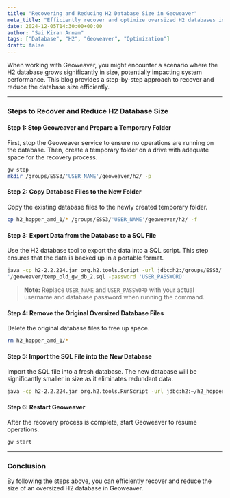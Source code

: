 ```yaml
---
title: "Recovering and Reducing H2 Database Size in Geoweaver"
meta_title: "Efficiently recover and optimize oversized H2 databases in Geoweaver"
date: 2024-12-05T14:30:00+00:00
author: "Sai Kiran Annam"
tags: ["Database", "H2", "Geoweaver", "Optimization"]
draft: false
---
```


When working with Geoweaver, you might encounter a scenario where the H2 database grows significantly in size, potentially impacting system performance. This blog provides a step-by-step approach to recover and reduce the database size efficiently.

---

### **Steps to Recover and Reduce H2 Database Size**

#### **Step 1: Stop Geoweaver and Prepare a Temporary Folder**
First, stop the Geoweaver service to ensure no operations are running on the database. Then, create a temporary folder on a drive with adequate space for the recovery process.

```bash
gw stop
mkdir /groups/ESS3/'USER_NAME'/geoweaver/h2/ -p
```


#### **Step 2: Copy Database Files to the New Folder**
Copy the existing database files to the newly created temporary folder.

```bash
cp h2_hopper_amd_1/* /groups/ESS3/'USER_NAME'/geoweaver/h2/ -f
```

#### **Step 3: Export Data from the Database to a SQL File**
Use the H2 database tool to export the data into a SQL script. This step ensures that the data is backed up in a portable format.

```bash
java -cp h2-2.2.224.jar org.h2.tools.Script -url jdbc:h2:/groups/ESS3/'USER_NAME'/geoweaver/gw -user geoweaver -script /groups/ESS3/'USER_NAME
'/geoweaver/temp_old_gw_db_2.sql -password 'USER_PASSWORD'
```

> **Note:** Replace `USER_NAME` and `USER_PASSWORD` with your actual username and  database password when running the command.

#### **Step 4: Remove the Original Oversized Database Files**
Delete the original database files to free up space.

```bash
rm h2_hopper_amd_1/*
```

#### **Step 5: Import the SQL File into the New Database**
Import the SQL file into a fresh database. The new database will be significantly smaller in size as it eliminates redundant data.

```bash
java -cp h2-2.2.224.jar org.h2.tools.RunScript -url jdbc:h2:~/h2_hopper_amd_1/gw -user geoweaver -script /groups/ESS3/'USER_NAME'/geoweaver/temp_old_gw_db_2.sql -password 'USER_PASSWORD'
```

#### **Step 6: Restart Geoweaver**
After the recovery process is complete, start Geoweaver to resume operations.

```bash
gw start
```
---

### **Conclusion**
By following the steps above, you can efficiently recover and reduce the size of an oversized H2 database in Geoweaver. 








